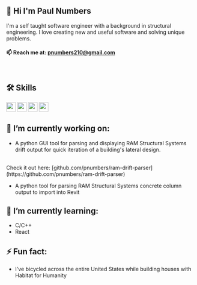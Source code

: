 ## 👋 Hi I'm Paul Numbers 

I'm a self taught software engineer with a background in structural engineering. I love creating new and useful software and solving unique problems.

<!-- I'm currently looking for a job in software engineering. -->

#### 📫 Reach me at: pnumbers210@gmail.com


<!-- <div style="text-align:center">
    <img align="center" src="assests/crane_building_computer_2.png" />
</div> -->

<!-- --- -->

<br>

## 🛠 Skills
<span>
    <img height="25" src="https://img.shields.io/badge/-Python-3776AB?logo=python&logoColor=yellow"/>
    <img height="25" src="https://img.shields.io/badge/-JavaScript-F7DF1E?logo=javascript&logoColor=black"/>
    <img height="25" src="https://img.shields.io/badge/-MongoDB-darkgreen?logo=mongodb&logoColor"/>
    <img height="25" src="https://img.shields.io/badge/-Express-000000?logo=express&logoColor"/>
</span>

<br>

## 🔭 I’m currently working on:
- A python GUI tool for parsing and displaying RAM Structural Systems drift output for quick iteration of a building's lateral design. 
<br>
Check it out here:  [github.com/pnumbers/ram-drift-parser](https://github.com/pnumbers/ram-drift-parser)

- A python tool for parsing RAM Structural Systems concrete column output to import into Revit

<!-- <br> -->

## 🌱 I’m currently learning: 
- C/C++
- React

<!-- <br> -->

## ⚡ Fun fact:
- I've bicycled across the entire United States while building houses with Habitat for Humanity
<!-- - 😄 Pronouns: ... -->
<!-- - 💬 Ask me about ... -->
<!-- - 👯 I’m looking to collaborate on ... -->
<!-- - 🤔 I’m looking for help with ... -->
